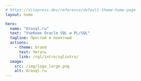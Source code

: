 ```yaml
---
# https://vitepress.dev/reference/default-theme-home-page
layout: home

hero:
  name: "Orasql.ru"
  text: "Учебник Oracle SQL и PL/SQL"
  tagline: Простой и понятный
  actions:
    - theme: brand
      text: Читать
      link: /sql/intro/sqlintro/
  image:
    src: /img/logo_large.png
    alt: Orasql.ru
---
```


